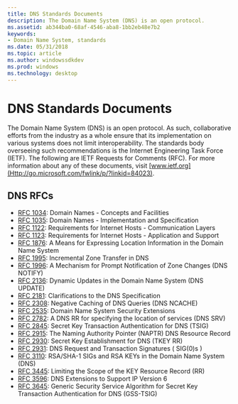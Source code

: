 ```yaml
---
title: DNS Standards Documents
description: The Domain Name System (DNS) is an open protocol.
ms.assetid: ab344ba0-68af-4546-aba8-1bb2eb48e7b2
keywords:
- Domain Name System, standards
ms.date: 05/31/2018
ms.topic: article
ms.author: windowssdkdev
ms.prod: windows
ms.technology: desktop
---
```


# DNS Standards Documents

The Domain Name System (DNS) is an open protocol. As such, collaborative efforts from the industry as a whole ensure that its implementation on various systems does not limit interoperability. The standards body overseeing such recommendations is the Internet Engineering Task Force (IETF). The following are IETF Requests for Comments (RFC). For more information about any of these documents, visit [www.ietf.org](Http://go.microsoft.com/fwlink/p/?linkid=84023).

## DNS RFCs

-   [RFC 1034](http://go.microsoft.com/fwlink/p/?linkid=90263): Domain Names - Concepts and Facilities
-   [RFC 1035](http://go.microsoft.com/fwlink/p/?linkid=90264): Domain Names - Implementation and Specification
-   [RFC 1122](http://go.microsoft.com/fwlink/p/?linkid=84405): Requirements for Internet Hosts - Communication Layers
-   [RFC 1123](http://go.microsoft.com/fwlink/p/?linkid=90268): Requirements for Internet Hosts - Application and Support
-   [RFC 1876](http://go.microsoft.com/fwlink/p/?linkid=106954): A Means for Expressing Location Information in the Domain Name System
-   [RFC 1995](http://go.microsoft.com/fwlink/p/?linkid=106956): Incremental Zone Transfer in DNS
-   [RFC 1996](http://go.microsoft.com/fwlink/p/?linkid=106957): A Mechanism for Prompt Notification of Zone Changes (DNS NOTIFY)
-   [RFC 2136](http://go.microsoft.com/fwlink/p/?linkid=107017): Dynamic Updates in the Domain Name System (DNS UPDATE)
-   [RFC 2181](http://go.microsoft.com/fwlink/p/?linkid=114257): Clarifications to the DNS Specification
-   [RFC 2308](http://go.microsoft.com/fwlink/p/?linkid=128129): Negative Caching of DNS Queries (DNS NCACHE)
-   [RFC 2535](http://go.microsoft.com/fwlink/p/?linkid=124775): Domain Name System Security Extensions
-   [RFC 2782](http://go.microsoft.com/fwlink/p/?linkid=90381): A DNS RR for specifying the location of services (DNS SRV)
-   [RFC 2845](http://go.microsoft.com/fwlink/p/?linkid=90388): Secret Key Transaction Authentication for DNS (TSIG)
-   [RFC 2915](http://go.microsoft.com/fwlink/p/?linkid=107024): The Naming Authority Pointer (NAPTR) DNS Resource Record
-   [RFC 2930](http://go.microsoft.com/fwlink/p/?linkid=90397): Secret Key Establishment for DNS (TKEY RR)
-   [RFC 2931](http://go.microsoft.com/fwlink/p/?linkid=107025): DNS Request and Transaction Signatures ( SIG(0)s )
-   [RFC 3110](http://go.microsoft.com/fwlink/p/?linkid=90406): RSA/SHA-1 SIGs and RSA KEYs in the Domain Name System (DNS)
-   [RFC 3445](http://go.microsoft.com/fwlink/p/?linkid=124772): Limiting the Scope of the KEY Resource Record (RR)
-   [RFC 3596](http://go.microsoft.com/fwlink/p/?linkid=107027): DNS Extensions to Support IP Version 6
-   [RFC 3645](http://go.microsoft.com/fwlink/p/?linkid=90440): Generic Security Service Algorithm for Secret Key Transaction Authentication for DNS (GSS-TSIG)

 

 




